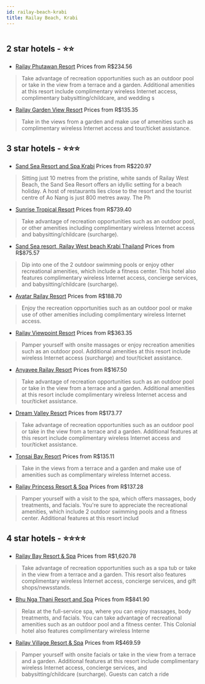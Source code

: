 ```yaml
---
id: railay-beach-krabi
title: Railay Beach, Krabi
---
```


<center><img src="http://photos.hotelbeds.com/giata/07/072648/072648a_hb_ro_030.jpg" alt="" /></center>


##  2 star hotels - ⭐️⭐️

-    [Railay Phutawan Resort](https://www.hurb.com/br/hotels/railay-beach/railay-phutawan-resort-JNP-JP029147?cmp=18055) Prices from R$234.56
   > Take advantage of recreation opportunities such as an outdoor pool or take in the view from a terrace and a garden. Additional amenities at this resort include complimentary wireless Internet access, complimentary babysitting/childcare, and wedding s
-    [Railay Garden View Resort](https://www.hurb.com/br/hotels/railay-beach/railay-garden-view-resort-JNP-JP717888?cmp=18055) Prices from R$135.35
   > Take in the views from a garden and make use of amenities such as complimentary wireless Internet access and tour/ticket assistance.

##  3 star hotels - ⭐️⭐️⭐️

-    [Sand Sea Resort and Spa Krabi](https://www.hurb.com/br/hotels/railay-beach/sand-sea-resort-and-spa-krabi-JNP-JP199192?cmp=18055) Prices from R$220.97
   > Sitting just 10 metres from the pristine, white sands of Railay West Beach, the Sand Sea Resort offers an idyllic setting for a beach holiday. A host of restaurants lies close to the resort and the tourist centre of Ao Nang is just 800 metres away. The Ph
-    [Sunrise Tropical Resort](https://www.hurb.com/br/hotels/railay-beach/sunrise-tropical-resort-JNP-JP114757?cmp=18055) Prices from R$739.40
   > Take advantage of recreation opportunities such as an outdoor pool, or other amenities including complimentary wireless Internet access and babysitting/childcare (surcharge).
-    [Sand Sea resort, Railay West beach Krabi Thailand](https://www.hurb.com/br/hotels/railay-beach/sand-sea-resort-railay-west-beach-krabi-thailand-JNP-JP503818?cmp=18055) Prices from R$875.57
   > Dip into one of the 2 outdoor swimming pools or enjoy other recreational amenities, which include a fitness center. This hotel also features complimentary wireless Internet access, concierge services, and babysitting/childcare (surcharge).
-    [Avatar Railay Resort](https://www.hurb.com/br/hotels/railay-beach/avatar-railay-resort-JNP-JP878073?cmp=18055) Prices from R$188.70
   > Enjoy the recreation opportunities such as an outdoor pool or make use of other amenities including complimentary wireless Internet access.
-    [Railay Viewpoint Resort](https://www.hurb.com/br/hotels/railay-beach/railay-viewpoint-resort-JNP-JP029107?cmp=18055) Prices from R$363.35
   > Pamper yourself with onsite massages or enjoy recreation amenities such as an outdoor pool. Additional amenities at this resort include wireless Internet access (surcharge) and tour/ticket assistance.
-    [Anyavee Railay Resort](https://www.hurb.com/br/hotels/railay-beach/anyavee-railay-resort-JNP-JP149156?cmp=18055) Prices from R$167.50
   > Take advantage of recreation opportunities such as an outdoor pool or take in the view from a terrace and a garden. Additional amenities at this resort include complimentary wireless Internet access and tour/ticket assistance.
-    [Dream Valley Resort](https://www.hurb.com/br/hotels/railay-beach/dream-valley-resort-JNP-JP309038?cmp=18055) Prices from R$173.77
   > Take advantage of recreation opportunities such as an outdoor pool or take in the view from a terrace and a garden. Additional features at this resort include complimentary wireless Internet access and tour/ticket assistance.
-    [Tonsai Bay Resort](https://www.hurb.com/br/hotels/railay-beach/tonsai-bay-resort-JNP-JP153191?cmp=18055) Prices from R$135.11
   > Take in the views from a terrace and a garden and make use of amenities such as complimentary wireless Internet access.
-    [Railay Princess Resort & Spa](https://www.hurb.com/br/hotels/railay-beach/railay-princess-resort-spa-JNP-JP050108?cmp=18055) Prices from R$137.28
   > Pamper yourself with a visit to the spa, which offers massages, body treatments, and facials. You're sure to appreciate the recreational amenities, which include 2 outdoor swimming pools and a fitness center. Additional features at this resort includ

##  4 star hotels - ⭐️⭐️⭐️⭐️

-    [Railay Bay Resort & Spa](https://www.hurb.com/br/hotels/railay-beach/railay-bay-resort-spa-JNP-JP153590?cmp=18055) Prices from R$1,620.78
   > Take advantage of recreation opportunities such as a spa tub or take in the view from a terrace and a garden. This resort also features complimentary wireless Internet access, concierge services, and gift shops/newsstands.
-    [Bhu Nga Thani Resort and Spa](https://www.hurb.com/br/hotels/railay-beach/bhu-nga-thani-resort-and-spa-JNP-JP064062?cmp=18055) Prices from R$841.90
   > Relax at the full-service spa, where you can enjoy massages, body treatments, and facials. You can take advantage of recreational amenities such as an outdoor pool and a fitness center. This Colonial hotel also features complimentary wireless Interne
-    [Railay Village Resort & Spa](https://www.hurb.com/br/hotels/railay-beach/railay-village-resort-spa-JNP-JP981718?cmp=18055) Prices from R$469.59
   > Pamper yourself with onsite facials or take in the view from a terrace and a garden. Additional features at this resort include complimentary wireless Internet access, concierge services, and babysitting/childcare (surcharge). Guests can catch a ride
